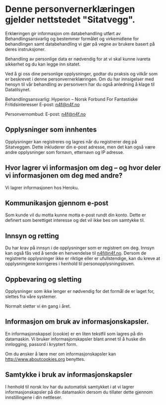 # Denne personvernerklæringen gjelder nettstedet "Sitatvegg".

Erklæringen gir informasjon om databehandling utført av Behandlingsansvarlig og bestemmer formålet og virkemidlene for behandlingen samt databehandling vi gjør på vegne av brukere basert på deres instruksjoner.

Behandling av personlige data er nødvendig for at vi skal kunne ivareta sikkerhet og du kan legge inn sitatet.
 
Ved å gi oss dine personlige opplysninger, godtar du praksis og vilkår som er beskrevet i denne personvernerklæringen.
Om du har innsigelser med hensyn til vår behandling av personvern har du også anledning å klage til Datatilsynet.

Behandlingsansvarlig:
Hyperion – Norsk Forbund For Fantastiske Fritidsinteresser
E-post: n4f@n4f.no

Personvernombud:
E-post: n4f@n4f.no


## Opplysninger som innhentes
Opplysninger kan registreres og lagres når du registrerer deg på Sitatveggen. Dette inkluderer din e-post adresse, men det kan også være andre opplysninger som fornavn, etternavn og IP adresse.


## Hvor lagrer vi informasjon om deg – og hvor deler vi informasjonen om deg med andre?
Vi lagrer informasjonen hos Heroku.

## Kommunikasjon gjennom e-post
Som kunde vil du motta kunne motta e-post rundt din konto. Dette er definert som berettiget interesse og det vil ikke bes om samtykke til.
 
## Innsyn og retting
Du har krav på innsyn i de opplysninger som er registrert om deg. Innsyn kan også fås ved å sende en henvendelse til n4f@n4f.no. Dersom de registrerte opplysninger ikke er riktige eller er ufullstendige, kan du kreve at opplysningene korrigeres i henhold til personopplysningsloven.
 

## Oppbevaring og sletting
Opplysninger som ikke lenger er nødvendig for det formål de er laget for, slettes fra våre systemer.

Normalt sletter vi én gang i året.

## Informasjon om bruk av informasjonskapsler.
En informasjonskapsel (cookie) er en liten tekstfil som lagres på din datamaskin.
Vi bruker informasjonskapsler blant annet til å huske din innlogging, passord i kryptert form.

Om du ønsker å lære mer om informasjonskapsler kan http://www.aboutcookies.org benyttes.

## Samtykke i bruk av informasjonskapsler

I henhold til norsk lov har du automatisk samtykket i at vi lagrer informasjonskapsler på din datamaskin dersom du tillater dette gjennom innstillingene i din nettleser.